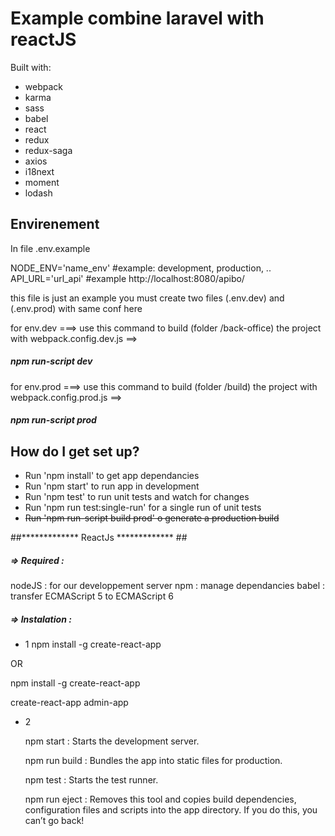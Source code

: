 # Example combine laravel with reactJS #

Built with:
* webpack
* karma
* sass
* babel
* react
* redux
* redux-saga
* axios
* i18next
* moment
* lodash

## Envirenement ##
In file .env.example

NODE_ENV='name_env' #example: development, production, ..
API_URL='url_api' #example http://localhost:8080/apibo/

this file is just an example
you must create two files (.env.dev) and (.env.prod) with same conf here

for env.dev ===> use this command to build (folder /back-office) the project with webpack.config.dev.js ==> 
##### npm run-script dev

for env.prod ===> use this command to build (folder /build) the project with webpack.config.prod.js ==> 
##### npm run-script prod

## How do I get set up? ##

* Run 'npm install' to get app dependancies
* Run 'npm start' to run app in development 
* Run 'npm test' to run unit tests and watch for changes
* Run 'npm run test:single-run' for a single run of unit tests
* ~~Run 'npm run-script build prod' o generate a production build~~ 

##************* ReactJs ************* ##
##### => Required : 
nodeJS : for our developpement server 
npm : manage dependancies
babel : transfer ECMAScript 5 to  ECMAScript 6

##### => Instalation :
* 1
npm install -g create-react-app

OR

npm install -g create-react-app

create-react-app admin-app

* 2 

  npm start :
    Starts the development server.

  npm run build : 
    Bundles the app into static files for production.

  npm test : 
    Starts the test runner.

  npm run eject : 
    Removes this tool and copies build dependencies, configuration files
    and scripts into the app directory. If you do this, you can’t go back!
